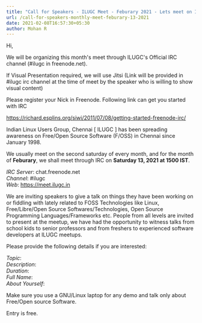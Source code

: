 ```yaml
---
title: "Call for Speakers - ILUGC Meet - Feburary 2021 - Lets meet on IRC (#ilugc in freenode.net)"
url: /call-for-speakers-monthly-meet-feburary-13-2021
date: 2021-02-08T16:57:30+05:30
author: Mohan R
---
```


Hi,

We will be organizing this month's meet through ILUGC's Official IRC channel (#ilugc in freenode.net).

If Visual Presentation required, we will use Jitsi (Link will be provided in #ilugc irc channel at the time of meet by the speaker who is willing to show visual content)

Please register your Nick in Freenode. Following link can get you started with IRC

https://richard.esplins.org/siwi/2011/07/08/getting-started-freenode-irc/

Indian Linux Users Group, Chennai [ ILUGC ] has been spreading awareness on Free/Open Source Software (F/OSS) in Chennai since January 1998.

We usually meet on the second saturday of every month, and for the month of **Feburary**, we shall meet through IRC on **Saturday 13, 2021 at 1500 IST**.

*IRC Server*: chat.freenode.net \
*Channel*: #ilugc \
*Web*: https://meet.ilugc.in

We are inviting speakers to give a talk on things they have been working on or fiddling with lately related to FOSS Technologies like Linux, Free/Libre/Open Source Softwares/Technologies, Open Source Programming Languages/Frameworks etc. People from all levels are invited to present at the meetup, we have had the opportunity to witness talks from school kids to senior professors and from freshers to experienced software developers at ILUGC meetups.

Please provide the following details if you are interested:

*Topic*:\
*Description*:\
*Duration*:\
*Full Name*:\
*About Yourself*:

Make sure you use a GNU/Linux laptop for any demo and talk only about Free/Open source Software.

Entry is free.
